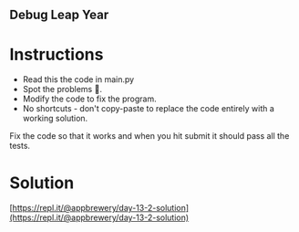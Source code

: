 ## Debug Leap Year

# Instructions

- Read this the code in main.py
- Spot the problems 🐞. 
- Modify the code to fix the program. 
- No shortcuts - don't copy-paste to replace the code entirely with a working solution. 

Fix the code so that it works and when you hit submit it should pass all the tests.

# Solution

[https://repl.it/@appbrewery/day-13-2-solution](https://repl.it/@appbrewery/day-13-2-solution)